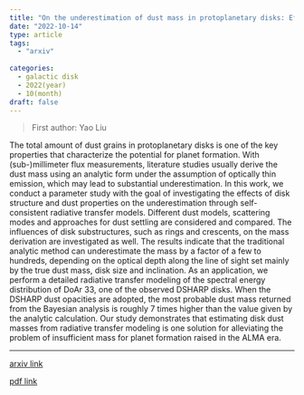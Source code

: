 ```yaml
---
title: "On the underestimation of dust mass in protoplanetary disks: Effects of disk structure and dust properties"
date: "2022-10-14"
type: article
tags:
  - "arxiv"
  
categories:
  - galactic disk
  - 2022(year)
  - 10(month)
draft: false
---
```

> First author: Yao Liu

 The total amount of dust grains in protoplanetary disks is one of the key
properties that characterize the potential for planet formation. With
(sub-)millimeter flux measurements, literature studies usually derive the dust
mass using an analytic form under the assumption of optically thin emission,
which may lead to substantial underestimation. In this work, we conduct a
parameter study with the goal of investigating the effects of disk structure
and dust properties on the underestimation through self-consistent radiative
transfer models. Different dust models, scattering modes and approaches for
dust settling are considered and compared. The influences of disk
substructures, such as rings and crescents, on the mass derivation are
investigated as well. The results indicate that the traditional analytic method
can underestimate the mass by a factor of a few to hundreds, depending on the
optical depth along the line of sight set mainly by the true dust mass, disk
size and inclination. As an application, we perform a detailed radiative
transfer modeling of the spectral energy distribution of DoAr 33, one of the
observed DSHARP disks. When the DSHARP dust opacities are adopted, the most
probable dust mass returned from the Bayesian analysis is roughly 7 times
higher than the value given by the analytic calculation. Our study demonstrates
that estimating disk dust masses from radiative transfer modeling is one
solution for alleviating the problem of insufficient mass for planet formation
raised in the ALMA era.

---
[arxiv link](http://arxiv.org/abs/2210.07478v1)

[pdf link](http://arxiv.org/pdf/2210.07478v1)